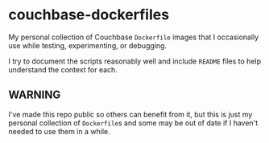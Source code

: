 # couchbase-dockerfiles
My personal collection of Couchbase `Dockerfile` images that I occasionally use while testing, experimenting, or debugging.

I try to document the scripts reasonably well and include `README` files to help understand the context for each.

## WARNING
I've made this repo public so others can benefit from it, but this is just my personal collection of `Dockerfile`s and some may be out of date if I haven't needed to use them in a while.
